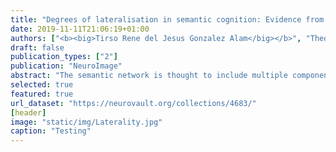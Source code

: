 ```yaml
---
title: "Degrees of lateralisation in semantic cognition: Evidence from intrinsic connectivity"
date: 2019-11-11T21:06:19+01:00
authors: ["<b><big>Tirso Rene del Jesus Gonzalez Alam</big></b>", "Theodoros Karapanagiotidis", "Jonathan Smallwood", "Elizabeth Jefferies"]
draft: false
publication_types: ["2"]
publication: "NeuroImage"
abstract: "The semantic network is thought to include multiple components, including heteromodal conceptual representations and semantic control processes that shape retrieval to suit the circumstances. Much of this network is strongly left-lateralised; however, work to date has not considered whether separable components of semantic cognition have different degrees of lateralisation. This study examined intrinsic connectivity of four regions implicated in heteromodal semantic cognition, identified using large scale meta-analyses: two sites which have been argued to act as heteromodal semantic hubs in anterior temporal lobe (ATL) and angular gyrus (AG); and two sites implicated in semantic control in inferior frontal (IFG) and posterior middle temporal gyri (pMTG). We compared the intrinsic connectivity of these sites in left hemisphere (LH) and right hemisphere (RH), and linked individual differences in the strength of within- and between-hemisphere connectivity from left-lateralised seeds to performance on semantic tasks, in a sample of 196 healthy volunteers. ATL showed more symmetrical patterns of intrinsic connectivity than the other three sites. The connectivity between IFG and pMTG was stronger in the LH than the RH, suggesting that the semantic control network is strongly left-lateralised. The degree of hemispheric lateralisation also predicted behaviour: participants with stronger intrinsic connectivity within the LH had better semantic performance, while those with stronger intrinsic connectivity between left pMTG and homotopes of semantic regions in the RH performed more poorly on judgements of weak associations, which require greater control. Stronger connectivity between left AG and visual cortex was also linked to poorer perceptual performance. Overall, our results show that hemispheric lateralisation is particularly important for the semantic control network, and that this lateralisation has contrasting functional consequences for the retrieval of dominant and subordinate aspects of knowledge"
selected: true
featured: true
url_dataset: "https://neurovault.org/collections/4683/"
[header]
image: "static/img/Laterality.jpg"
caption: "Testing"
---
```

